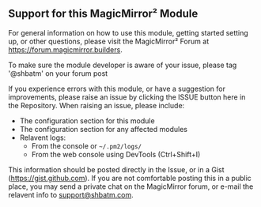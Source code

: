 ## Support for this MagicMirror² Module

For general information on how to use this module, getting started setting up, or other questions, please visit the MagicMirror² Forum at https://forum.magicmirror.builders.

To make sure the module developer is aware of your issue, please tag '@shbatm' on your forum post

If you experience errors with this module, or have a suggestion for improvements, please raise an issue by clicking the ISSUE button here in the Repository. When raising an issue, please include:

- The configuration section for this module
- The configuration section for any affected modules
- Relavent logs:
  - From the console or `~/.pm2/logs/`
  - From the web console using DevTools (<key>Ctrl</key>+<key>Shift</key>+<key>I</key>)

This information should be posted directly in the Issue, or in a Gist (https://gist.github.com). If you are not comfortable posting this in a public place, you may send a private chat on the MagicMirror forum, or e-mail the relavent info to support@shbatm.com.
